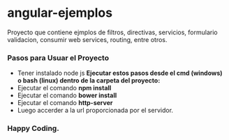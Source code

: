 # angular-ejemplos
Proyecto que contiene ejmplos de filtros, directivas, servicios, formulario validacion, consumir web services, routing, entre otros.

### Pasos para Usuar el Proyecto

- Tener instalado node js 
 **Ejecutar estos pasos desde el cmd (windows) o bash (linux) dentro de la carpeta del proyecto:** 
- Ejecutar el comando **npm install** 
- Ejecutar el comando **bower install** 
- Ejecutar el comando **http-server**
- Luego accerder a la url proporcionada por el servidor.

### Happy Coding.
